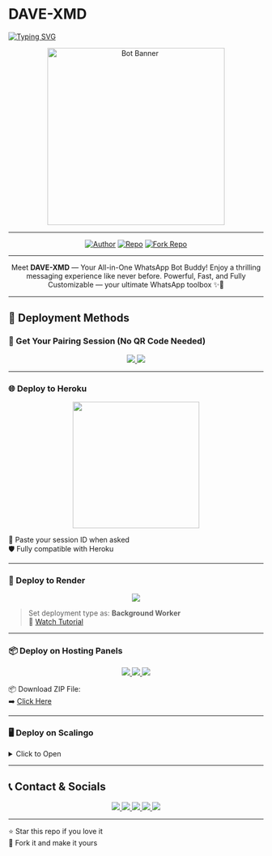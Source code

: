 # DAVE-XMD

<a href="https://git.io/typing-svg">
  <img src="https://readme-typing-svg.demolab.com?font=Black+Ops+One&size=50&pause=1000&color=1BAFBAFF&center=true&width=910&height=100&lines=THANKS+FOR+CHOOSING+DAVE-XMD;MULTI-DEVICE+WHATSAPP+BOT;CREATED+BY+GIFTED+DAVE;UPDATED+2025" alt="Typing SVG" />
</a>

<p align="center">
  <img src="https://files.catbox.moe/s43ngb.jpg" width="350" alt="Bot Banner"/>
</p>

---

<p align="center">
  <a href="https://github.com/gifteddevsmd"><img title="Author" src="https://img.shields.io/badge/Author-Gifted%20Dave-blue?style=for-the-badge&logo=github"></a>
  <a href="https://github.com/gifteddevsmd/DAVE-XMD"><img title="Repo" src="https://img.shields.io/badge/View%20Source-DAVE--XMD-success?style=for-the-badge&logo=github"></a>
  <a href="https://github.com/gifteddevsmd/DAVE-XMD/fork"><img title="Fork Repo" src="https://img.shields.io/badge/Fork%20Repo-Click%20Here-yellow?style=for-the-badge&logo=github"></a>
</p>

---

<p align="center">
  Meet <b>DAVE-XMD</b> — Your All-in-One WhatsApp Bot Buddy!  
  Enjoy a thrilling messaging experience like never before.  
  Powerful, Fast, and Fully Customizable — your ultimate WhatsApp toolbox ✨🤖
</p>

---

## 🚀 Deployment Methods

### 🔑 Get Your Pairing Session (No QR Code Needed)

<p align="center">
  <a href="https://xmd-pair-2.onrender.com">
    <img src="https://img.shields.io/badge/Pairing Site 1-green?style=for-the-badge&logo=whatsapp" />
  </a>
  <a href="https://xmd-pair-code.onrender.com">
    <img src="https://img.shields.io/badge/Pairing Site 2-blue?style=for-the-badge&logo=whatsapp" />
  </a>
</p>

---

### 🌐 Deploy to Heroku

<p align="center">
  <a href="https://dashboard.heroku.com/new?template=https://github.com/gifteddevsmd/DAVE-XMD">
    <img src="https://img.shields.io/badge/DEPLOY TO HEROKU-purple?style=for-the-badge&logo=heroku" width="250"/>
  </a>
</p>

📝 Paste your session ID when asked  
🛡️ Fully compatible with Heroku

---

### 🔴 Deploy to Render

<p align="center">
  <a href="https://dashboard.render.com">
    <img src="https://img.shields.io/badge/RENDER DEPLOY-red?style=for-the-badge&logo=render" />
  </a>
</p>

> Set deployment type as: **Background Worker**  
🎥 [Watch Tutorial](https://youtu.be/bj59ynAaa3Y?si=cJpQPr1XaP7q-tDF)

---

### 📦 Deploy on Hosting Panels

<p align="center">
  <a href="https://bot-hosting.net/?aff=1259151615210819614">
    <img src="https://img.shields.io/badge/Bot Hosting-25D366?style=for-the-badge&logo=whatsapp" />
  </a>
  <a href="https://daki.cc/?aff=1259151615210819614">
    <img src="https://img.shields.io/badge/Daki Panel-ffcc00?style=for-the-badge&logo=zap" />
  </a>
  <a href="https://solarhosting.cc/?aff=1259151615210819614">
    <img src="https://img.shields.io/badge/Solar Hosting-f4d03f?style=for-the-badge&logo=sun" />
  </a>
</p>

📦 Download ZIP File:  
➡️ [Click Here](https://www.mediafire.com/file/8mz179kpfz2x5az/DAVE_XMD.zip/file)

---

### 🖥️ Deploy on Scalingo

<details>
<summary>Click to Open</summary>

- 🌐 [Scalingo Signup](https://scalingo.com/)
- 🎥 [Watch Tutorial](https://youtu.be/XAEvjrFIoiw?si=zdVjdtav3ZtsjTRz)

</details>

---

## 📞 Contact & Socials

<p align="center">
  <a href="https://wa.me/254104260236">
    <img src="https://img.shields.io/badge/Contact Owner-25D366?style=for-the-badge&logo=whatsapp&logoColor=white" />
  </a>
  <a href="https://chat.whatsapp.com/CaPeB0sVRTrL3aG6asYeAC">
    <img src="https://img.shields.io/badge/Join Group-green?style=for-the-badge&logo=whatsapp&logoColor=white" />
  </a>
  <a href="https://whatsapp.com/channel/0029VbApvFQ2Jl84lhONkc3k">
    <img src="https://img.shields.io/badge/Channel-25D366?style=for-the-badge&logo=whatsapp&logoColor=white" />
  </a>
  <a href="https://www.youtube.com/@davlodavlo19">
    <img src="https://img.shields.io/badge/YouTube-davlodavlo19-red?style=for-the-badge&logo=youtube" />
  </a>
  <a href="https://github.com/gifteddevsmd">
    <img src="https://img.shields.io/badge/GitHub-gifteddevsmd-black?style=for-the-badge&logo=github" />
  </a>
</p>

---

⭐ Star this repo if you love it  
🍴 Fork it and make it yours
